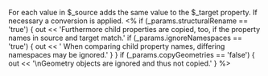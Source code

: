 For each value in $_source adds the same value to the $_target property. If necessary a conversion is applied.
<% if (_params.structuralRename == 'true') {
  out << 'Furthermore child properties are copied, too, if the property names in source and target match.'
  if (_params.ignoreNamespaces == 'true') {
  	out << ' When comparing child property names, differing namespaces may be ignored.'
  }
}
if (_params.copyGeometries == 'false') {
  out << '\nGeometry objects are ignored and thus not copied.'
} %>